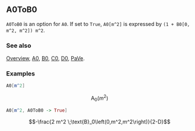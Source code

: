 ## A0ToB0

`A0ToB0` is an option for `A0`. If set to `True`, `A0[m^2]` is expressed by `(1 + B0[0, m^2, m^2]) m^2`.

### See also

[Overview](Extra/FeynCalc.md), [A0](A0.md), [B0](B0.md), [C0](C0.md), [D0](D0.md), [PaVe](PaVe.md).

### Examples

```mathematica
A0[m^2]
```

$$\text{A}_0\left(m^2\right)$$

```mathematica
A0[m^2, A0ToB0 -> True]
```

$$-\frac{2 m^2 \;\text{B}_0\left(0,m^2,m^2\right)}{2-D}$$
